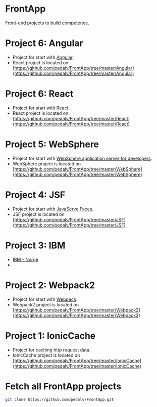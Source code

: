 # FrontApp
Front-end projects to build competence.

# Project 6: Angular
- Project for start with [Angular](https://angular.io/).
- React project is located on [https://github.com/pedalv/FrontApp/tree/master/Angular](https://github.com/pedalv/FrontApp/tree/master/Angular)

# Project 6: React
- Project for start with [React](https://reactjs.org/).
- React project is located on [https://github.com/pedalv/FrontApp/tree/master/React](https://github.com/pedalv/FrontApp/tree/master/React)

# Project 5: WebSphere
- Project for start with [WebSphere application server for developers](http://www-03.ibm.com/software/products/en/appserv-was).
- WebSphere project is located on [https://github.com/pedalv/FrontApp/tree/master/WebSphere](https://github.com/pedalv/FrontApp/tree/master/WebSphere)

# Project 4: JSF
- Project for start with [JavaServe Faces](http://www.oracle.com/technetwork/java/javaee/javaserverfaces-139869.html).
- JSF project is located on [https://github.com/pedalv/FrontApp/tree/master/JSF](https://github.com/pedalv/FrontApp/tree/master/JSF)

# Project 3: IBM
- [IBM - Norge](https://www.ibm.com/no-no/)
- [](https://github.com/pedalv/FrontApp/tree/master/IBM)

# Project 2: Webpack2
- Project for start with [Webpack](https://webpack.js.org/).
- Webpack2 project is located on [https://github.com/pedalv/FrontApp/tree/master/Webpack2](https://github.com/pedalv/FrontApp/tree/master/Webpack2)

# Project 1: IonicCache
- Project for caching http request data.
- IonicCache project is located on [https://github.com/pedalv/FrontApp/tree/master/IonicCache](https://github.com/pedalv/FrontApp/tree/master/IonicCache)

# Fetch all FrontApp projects
```bash
git clone https://github.com/pedalv/FrontApp.git
```
